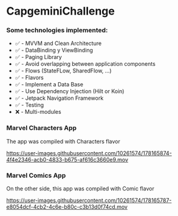 # CapgeminiChallenge

### Some technologies implemented:
- :white_check_mark: - MVVM and Clean Architecture
- :white_check_mark: - DataBinding y ViewBinding
- :white_check_mark: - Paging Library
- :white_check_mark: - Avoid overlapping between application components
- :white_check_mark: - Flows (StateFLow, SharedFlow, …)
- :white_check_mark: - Flavors
- :white_check_mark: - Implement a Data Base
- :white_check_mark: - Use Dependency Injection (Hilt or Koin)
- :white_check_mark: - Jetpack Navigation Framework
- :white_check_mark: - Testing
- :x: - Multi-modules

### Marvel Characters App
The app was compiled with Characters flavor

https://user-images.githubusercontent.com/10261574/178165874-4f4e2346-acb0-4833-b675-af616c3660e9.mov

### Marvel Comics App
On the other side, this app was compiled with Comic flavor

https://user-images.githubusercontent.com/10261574/178165787-e8054dcf-4cb2-4c6e-b80c-c3b13d0f74cd.mov

